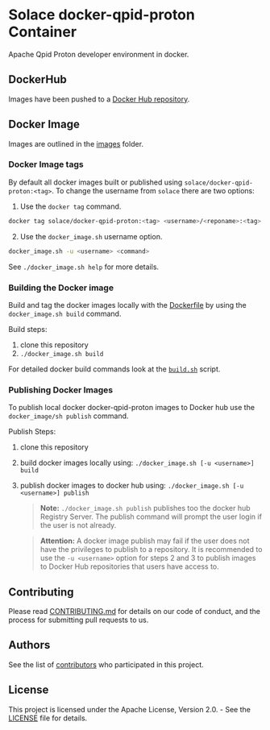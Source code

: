 # Solace docker-qpid-proton Container
Apache Qpid Proton developer environment in docker.

## DockerHub

Images have been pushed to a [Docker Hub repository](https://hub.docker.com/r/solace/docker-qpid-proton/). 

## Docker Image

Images are outlined in the [images](images) folder.

### Docker Image tags

By default all docker images built or published using `solace/docker-qpid-proton:<tag>`. To change the username from `solace` there are two options:
1. Use the `docker tag` command. 
```sh
docker tag solace/docker-qpid-proton:<tag> <username>/<reponame>:<tag>
```
2. Use the `docker_image.sh` username option. 
```sh
docker_image.sh -u <username> <command>
``` 
See `./docker_image.sh help` for more details.

### Building the Docker image

Build and tag the docker images locally with the [Dockerfile](images/Dockerfile) by using the `docker_image.sh build` command. 

Build steps:
1. clone this repository
1. ```./docker_image.sh build ```

For detailed docker build commands look at the [`build.sh`](scripts/build.sh) script.

### Publishing Docker Images

To publish local docker docker-qpid-proton images to Docker hub use the `docker_image/sh publish` command.

Publish Steps:
1. clone this repository
2. build docker images locally using: `./docker_image.sh [-u <username>] build`
3. publish docker images to docker hub using: `./docker_image.sh [-u <username>] publish`
    > **Note:** `./docker_image.sh publish` publishes too the docker hub Registry Server. The publish command will prompt the user login if the user is not already. 

    > **Attention:**  A docker image publish may fail if the user does not have the privileges to publish to a repository. It is recommended to use the `-u <username>` option for steps 2 and 3 to publish images to Docker Hub repositories that users have access to.

## Contributing

Please read [CONTRIBUTING.md](CONTRIBUTING.md) for details on our code of conduct, and the process for submitting pull requests to us.

## Authors

See the list of [contributors](https://github.com/cjwmorgan-sol-sys/docker-qpid-proton/graphs/contributors) who participated in this project.

## License

This project is licensed under the Apache License, Version 2.0. - See the [LICENSE](LICENSE) file for details.
